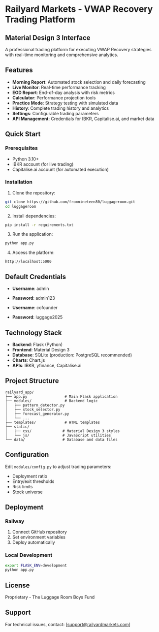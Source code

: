 # Railyard Markets - VWAP Recovery Trading Platform

## Material Design 3 Interface

A professional trading platform for executing VWAP Recovery strategies with real-time monitoring and comprehensive analytics.

## Features

- **Morning Report**: Automated stock selection and daily forecasting
- **Live Monitor**: Real-time performance tracking
- **EOD Report**: End-of-day analysis with risk metrics
- **Calculator**: Performance projection tools
- **Practice Mode**: Strategy testing with simulated data
- **History**: Complete trading history and analytics
- **Settings**: Configurable trading parameters
- **API Management**: Credentials for IBKR, Capitalise.ai, and market data

## Quick Start

### Prerequisites

- Python 3.10+
- IBKR account (for live trading)
- Capitalise.ai account (for automated execution)

### Installation

1. Clone the repository:
```bash
git clone https://github.com/fromnineteen80/luggageroom.git
cd luggageroom
```

2. Install dependencies:
```bash
pip install -r requirements.txt
```

3. Run the application:
```bash
python app.py
```

4. Access the platform:
```
http://localhost:5000
```

## Default Credentials

- **Username**: admin
- **Password**: admin123

- **Username**: cofounder
- **Password**: luggage2025

## Technology Stack

- **Backend**: Flask (Python)
- **Frontend**: Material Design 3
- **Database**: SQLite (production: PostgreSQL recommended)
- **Charts**: Chart.js
- **APIs**: IBKR, yfinance, Capitalise.ai

## Project Structure

```
railyard_app/
├── app.py                 # Main Flask application
├── modules/               # Backend logic
│   ├── pattern_detector.py
│   ├── stock_selector.py
│   ├── forecast_generator.py
│   └── ...
├── templates/             # HTML templates
├── static/
│   ├── css/              # Material Design 3 styles
│   └── js/               # JavaScript utilities
└── data/                 # Database and data files
```

## Configuration

Edit `modules/config.py` to adjust trading parameters:

- Deployment ratio
- Entry/exit thresholds
- Risk limits
- Stock universe

## Deployment

### Railway

1. Connect GitHub repository
2. Set environment variables
3. Deploy automatically

### Local Development

```bash
export FLASK_ENV=development
python app.py
```

## License

Proprietary - The Luggage Room Boys Fund

## Support

For technical issues, contact: [support@railyardmarkets.com]
